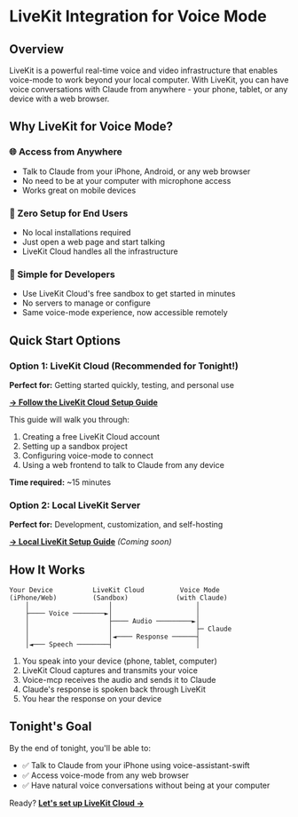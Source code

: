 # LiveKit Integration for Voice Mode

## Overview

LiveKit is a powerful real-time voice and video infrastructure that enables voice-mode to work beyond your local computer. With LiveKit, you can have voice conversations with Claude from anywhere - your phone, tablet, or any device with a web browser.

## Why LiveKit for Voice Mode?

### 🌐 Access from Anywhere
- Talk to Claude from your iPhone, Android, or any web browser
- No need to be at your computer with microphone access
- Works great on mobile devices

### 🚀 Zero Setup for End Users
- No local installations required
- Just open a web page and start talking
- LiveKit Cloud handles all the infrastructure

### 🔧 Simple for Developers
- Use LiveKit Cloud's free sandbox to get started in minutes
- No servers to manage or configure
- Same voice-mode experience, now accessible remotely

## Quick Start Options

### Option 1: LiveKit Cloud (Recommended for Tonight!)
**Perfect for:** Getting started quickly, testing, and personal use

[**→ Follow the LiveKit Cloud Setup Guide**](cloud-setup.md)

This guide will walk you through:
1. Creating a free LiveKit Cloud account
2. Setting up a sandbox project
3. Configuring voice-mode to connect
4. Using a web frontend to talk to Claude from any device

**Time required:** ~15 minutes

### Option 2: Local LiveKit Server
**Perfect for:** Development, customization, and self-hosting

[**→ Local LiveKit Setup Guide**](local-setup.md) *(Coming soon)*

## How It Works

```
Your Device          LiveKit Cloud         Voice Mode
(iPhone/Web)         (Sandbox)            (with Claude)
    │                    │                     │
    ├──── Voice ────────►│                     │
    │                    ├──── Audio ─────────►│
    │                    │                     ├─ Claude
    │                    │◄──── Response ──────┤
    │◄─── Speech ────────┤                     │
```

1. You speak into your device (phone, tablet, computer)
2. LiveKit Cloud captures and transmits your voice
3. Voice-mcp receives the audio and sends it to Claude
4. Claude's response is spoken back through LiveKit
5. You hear the response on your device

## Tonight's Goal

By the end of tonight, you'll be able to:
- ✅ Talk to Claude from your iPhone using voice-assistant-swift
- ✅ Access voice-mode from any web browser
- ✅ Have natural voice conversations without being at your computer

Ready? [**Let's set up LiveKit Cloud →**](cloud-setup.md)